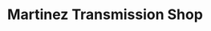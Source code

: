 ---
title: "Martinez Transmission Shop"
url: /ferris/martinez-transmission-shop/
shop: car repair
---